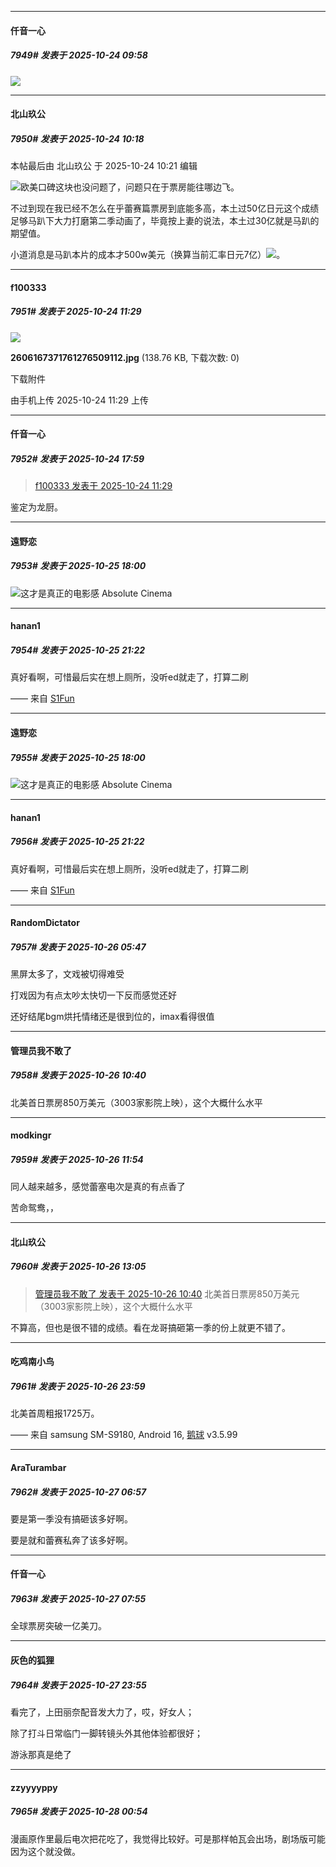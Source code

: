﻿
*****

####  仟音一心  
##### 7949#       发表于 2025-10-24 09:58

<img src="https://youke1.picui.cn/s1/2025/10/24/68fadcc677e81.jpg" referrerpolicy="no-referrer">

*****

####  北山玖公  
##### 7950#       发表于 2025-10-24 10:18

 本帖最后由 北山玖公 于 2025-10-24 10:21 编辑 

<img src="https://static.stage1st.com/image/smiley/face2017/018.png" referrerpolicy="no-referrer">欧美口碑这块也没问题了，问题只在于票房能往哪边飞。

不过到现在我已经不怎么在乎蕾赛篇票房到底能多高，本土过50亿日元这个成绩足够马趴下大力打磨第二季动画了，毕竟按上妻的说法，本土过30亿就是马趴的期望值。

小道消息是马趴本片的成本才500w美元（换算当前汇率日元7亿）<img src="https://static.stage1st.com/image/smiley/face2017/213.gif" referrerpolicy="no-referrer">。

*****

####  f100333  
##### 7951#       发表于 2025-10-24 11:29

<img src="https://img.stage1st.com/forum/202510/24/112923ixqsjlhxnwvoleul.jpg" referrerpolicy="no-referrer">

<strong>2606167371761276509112.jpg</strong> (138.76 KB, 下载次数: 0)

下载附件

由手机上传
2025-10-24 11:29 上传


*****

####  仟音一心  
##### 7952#       发表于 2025-10-24 17:59

<blockquote><a href="httphttps://stage1st.com/2b/forum.php?mod=redirect&amp;goto=findpost&amp;pid=68618599&amp;ptid=1999308" target="_blank">f100333 发表于 2025-10-24 11:29</a></blockquote>
鉴定为龙厨。


*****

####  遠野恋  
##### 7953#       发表于 2025-10-25 18:00

<img src="https://static.stage1st.com/image/smiley/face2017/037.png" referrerpolicy="no-referrer">这才是真正的电影感 Absolute Cinema


*****

####  hanan1  
##### 7954#       发表于 2025-10-25 21:22

真好看啊，可惜最后实在想上厕所，没听ed就走了，打算二刷

—— 来自 [S1Fun](https://s1fun.koalcat.com)


*****

####  遠野恋  
##### 7955#       发表于 2025-10-25 18:00

<img src="https://static.stage1st.com/image/smiley/face2017/037.png" referrerpolicy="no-referrer">这才是真正的电影感 Absolute Cinema

*****

####  hanan1  
##### 7956#       发表于 2025-10-25 21:22

真好看啊，可惜最后实在想上厕所，没听ed就走了，打算二刷

—— 来自 [S1Fun](https://s1fun.koalcat.com)

*****

####  RandomDictator  
##### 7957#       发表于 2025-10-26 05:47

黑屏太多了，文戏被切得难受

打戏因为有点太吵太快切一下反而感觉还好

还好结尾bgm烘托情绪还是很到位的，imax看得很值


*****

####  管理员我不敢了  
##### 7958#       发表于 2025-10-26 10:40

北美首日票房850万美元（3003家影院上映），这个大概什么水平

*****

####  modkingr  
##### 7959#       发表于 2025-10-26 11:54

同人越来越多，感觉蕾塞电次是真的有点香了

苦命鸳鸯，，

*****

####  北山玖公  
##### 7960#       发表于 2025-10-26 13:05

<blockquote><a href="httphttps://stage1st.com/2b/forum.php?mod=redirect&amp;goto=findpost&amp;pid=68627553&amp;ptid=1999308" target="_blank">管理员我不敢了 发表于 2025-10-26 10:40</a>
北美首日票房850万美元（3003家影院上映），这个大概什么水平</blockquote>
不算高，但也是很不错的成绩。看在龙哥搞砸第一季的份上就更不错了。


*****

####  吃鸡南小鸟  
##### 7961#       发表于 2025-10-26 23:59

北美首周粗报1725万。

—— 来自 samsung SM-S9180, Android 16, [鹅球](https://www.pgyer.com/GcUxKd4w) v3.5.99

*****

####  AraTurambar  
##### 7962#       发表于 2025-10-27 06:57

要是第一季没有搞砸该多好啊。

要是就和蕾赛私奔了该多好啊。

*****

####  仟音一心  
##### 7963#       发表于 2025-10-27 07:55

全球票房突破一亿美刀。


*****

####  灰色的狐狸  
##### 7964#       发表于 2025-10-27 23:55

看完了，上田丽奈配音发大力了，哎，好女人；

除了打斗日常临门一脚转镜头外其他体验都很好；

游泳那真是绝了


*****

####  zzyyyyppy  
##### 7965#       发表于 2025-10-28 00:54

漫画原作里最后电次把花吃了，我觉得比较好。可是那样帕瓦会出场，剧场版可能因为这个就没做。

